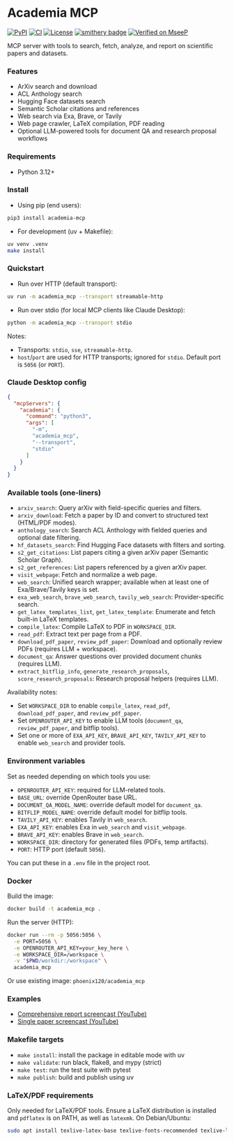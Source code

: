 # Academia MCP

[![PyPI](https://img.shields.io/pypi/v/academia-mcp?label=PyPI%20package)](https://pypi.org/project/academia-mcp/)
[![CI](https://github.com/IlyaGusev/academia_mcp/actions/workflows/python.yml/badge.svg)](https://github.com/IlyaGusev/academia_mcp/actions/workflows/python.yml)
[![License](https://img.shields.io/github/license/IlyaGusev/academia_mcp)](LICENSE)
[![smithery badge](https://smithery.ai/badge/@IlyaGusev/academia_mcp)](https://smithery.ai/server/@IlyaGusev/academia_mcp)
[![Verified on MseeP](https://mseep.ai/badge.svg)](https://mseep.ai/app/e818878b-c3a6-4b3d-a5b4-e54dcd1f1fed)

MCP server with tools to search, fetch, analyze, and report on scientific papers and datasets.

### Features
- ArXiv search and download
- ACL Anthology search
- Hugging Face datasets search
- Semantic Scholar citations and references
- Web search via Exa, Brave, or Tavily
- Web page crawler, LaTeX compilation, PDF reading
- Optional LLM-powered tools for document QA and research proposal workflows

### Requirements
- Python 3.12+

### Install
- Using pip (end users):
```bash
pip3 install academia-mcp
```

- For development (uv + Makefile):
```bash
uv venv .venv
make install
```

### Quickstart
- Run over HTTP (default transport):
```bash
uv run -m academia_mcp --transport streamable-http
```

- Run over stdio (for local MCP clients like Claude Desktop):
```bash
python -m academia_mcp --transport stdio
```

Notes:
- Transports: `stdio`, `sse`, `streamable-http`.
- `host`/`port` are used for HTTP transports; ignored for `stdio`. Default port is `5056` (or `PORT`).

### Claude Desktop config
```json
{
  "mcpServers": {
    "academia": {
      "command": "python3",
      "args": [
        "-m",
        "academia_mcp",
        "--transport",
        "stdio"
      ]
    }
  }
}
```

### Available tools (one-liners)
- `arxiv_search`: Query arXiv with field-specific queries and filters.
- `arxiv_download`: Fetch a paper by ID and convert to structured text (HTML/PDF modes).
- `anthology_search`: Search ACL Anthology with fielded queries and optional date filtering.
- `hf_datasets_search`: Find Hugging Face datasets with filters and sorting.
- `s2_get_citations`: List papers citing a given arXiv paper (Semantic Scholar Graph).
- `s2_get_references`: List papers referenced by a given arXiv paper.
- `visit_webpage`: Fetch and normalize a web page.
- `web_search`: Unified search wrapper; available when at least one of Exa/Brave/Tavily keys is set.
- `exa_web_search`, `brave_web_search`, `tavily_web_search`: Provider-specific search.
- `get_latex_templates_list`, `get_latex_template`: Enumerate and fetch built-in LaTeX templates.
- `compile_latex`: Compile LaTeX to PDF in `WORKSPACE_DIR`.
- `read_pdf`: Extract text per page from a PDF.
- `download_pdf_paper`, `review_pdf_paper`: Download and optionally review PDFs (requires LLM + workspace).
- `document_qa`: Answer questions over provided document chunks (requires LLM).
- `extract_bitflip_info`, `generate_research_proposals`, `score_research_proposals`: Research proposal helpers (requires LLM).

Availability notes:
- Set `WORKSPACE_DIR` to enable `compile_latex`, `read_pdf`, `download_pdf_paper`, and `review_pdf_paper`.
- Set `OPENROUTER_API_KEY` to enable LLM tools (`document_qa`, `review_pdf_paper`, and bitflip tools).
- Set one or more of `EXA_API_KEY`, `BRAVE_API_KEY`, `TAVILY_API_KEY` to enable `web_search` and provider tools.

### Environment variables
Set as needed depending on which tools you use:

- `OPENROUTER_API_KEY`: required for LLM-related tools.
- `BASE_URL`: override OpenRouter base URL.
- `DOCUMENT_QA_MODEL_NAME`: override default model for `document_qa`.
- `BITFLIP_MODEL_NAME`: override default model for bitflip tools.
- `TAVILY_API_KEY`: enables Tavily in `web_search`.
- `EXA_API_KEY`: enables Exa in `web_search` and `visit_webpage`.
- `BRAVE_API_KEY`: enables Brave in `web_search`.
- `WORKSPACE_DIR`: directory for generated files (PDFs, temp artifacts).
- `PORT`: HTTP port (default `5056`).

You can put these in a `.env` file in the project root.

### Docker
Build the image:
```bash
docker build -t academia_mcp .
```

Run the server (HTTP):
```bash
docker run --rm -p 5056:5056 \
  -e PORT=5056 \
  -e OPENROUTER_API_KEY=your_key_here \
  -e WORKSPACE_DIR=/workspace \
  -v "$PWD/workdir:/workspace" \
  academia_mcp
```

Or use existing image: `phoenix120/academia_mcp`

### Examples
- [Comprehensive report screencast (YouTube)](https://www.youtube.com/watch?v=4bweqQcN6w8)
- [Single paper screencast (YouTube)](https://www.youtube.com/watch?v=IAAPMptJ5k8)

### Makefile targets
- `make install`: install the package in editable mode with uv
- `make validate`: run black, flake8, and mypy (strict)
- `make test`: run the test suite with pytest
- `make publish`: build and publish using uv

### LaTeX/PDF requirements
Only needed for LaTeX/PDF tools. Ensure a LaTeX distribution is installed and `pdflatex` is on PATH, as well as `latexmk`. On Debian/Ubuntu:
```bash
sudo apt install texlive-latex-base texlive-fonts-recommended texlive-latex-extra texlive-science latexmk
```

